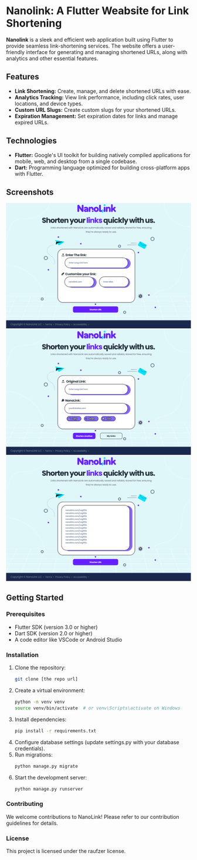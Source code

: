 # Nanolink: A Flutter Weabsite for Link Shortening

**Nanolink** is a sleek and efficient web application built using Flutter to provide seamless link-shortening services. The website offers a user-friendly interface for generating and managing shortened URLs, along with analytics and other essential features.

## Features

* **Link Shortening:** Create, manage, and delete shortened URLs with ease.
* **Analytics Tracking:** View link performance, including click rates, user locations, and device types.
* **Custom URL Slugs:** Create custom slugs for your shortened URLs.
* **Expiration Management:** Set expiration dates for links and manage expired URLs.

## Technologies

* **Flutter:** Google's UI toolkit for building natively compiled applications for mobile, web, and desktop from a single codebase.
* **Dart:** Programming language optimized for building cross-platform apps with Flutter.

## Screenshots


![Home Page](./assets/images/Home_Page.png)
![Link Shortend Page](assets/images/Link_Shortend_Page.png)
![Links Shortend List Page](assets/images/Links_Shortend_Page_List.png)

## Getting Started

### Prerequisites
* Flutter SDK (version 3.0 or higher)
* Dart SDK (version 2.0 or higher)
* A code editor like VSCode or Android Studio

### Installation


1. Clone the repository:
   ```bash
   git clone [the repo url]
2. Create a virtual environment:
   ```bash
   python -m venv venv
   source venv/bin/activate  # or venv\Scripts\activate on Windows
3. Install dependencies:
   ```bash
   pip install -r requirements.txt
4. Configure database settings (update settings.py with your database credentials).
5. Run migrations:
   ```bash
   python manage.py migrate
6. Start the development server:
   ```bash
   python manage.py runserver

### Contributing
We welcome contributions to NanoLink! Please refer to our contribution guidelines for details.

### License
This project is licensed under the raufzer license.
